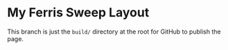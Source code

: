 # My Ferris Sweep Layout

This branch is just the `build/` directory at the root for GitHub to publish the page.
